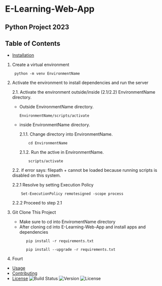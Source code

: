 # E-Learning-Web-App

## Python Project 2023

## Table of Contents

- [Installation](#installation)

1. Create a virtual environment

        python -m venv EnvironmentName

2. Activate the environment to install dependencies and run the server

   2.1. Activate the environment outside/inside (2.1/2.2) EnvironmentName directory.

   - Outside EnvironmentName directory.
   
     ```
     EnvironmentName/scripts/activate
   - inside EnvironmentName directory.

     2.1.1. Change directory into EnvironmentName.
                
             cd EnvironmentName
     
     2.1.2. Run the active in EnvironmentName.

             scripts/activate

   2.2. if error says: filepath + cannot be loaded  because running scripts is disabled on this system.

   2.2.1 Resolve by setting Execution Policy

           Set-ExecutionPolicy remotesigned -scope process
   
   2.2.2 Proceed to step 2.1
        
      
3. Git Clone This Project
   - Make sure to cd into EnviromentName directory
   - After cloning cd into E-Learning-Web-App and install apps and dependencies
     ```
        pip install -r requirements.txt
     ```
     ```
        pip install --upgrade -r requirements.txt
     ```
4. Fourt

  
- [Usage](#usage)
- [Contributing](#contributing)
- [License](#license)
![Build Status](https://img.shields.io/badge/Build-Passing-brightgreen)
![Version](https://img.shields.io/badge/Version-1.0-blue)
![License](https://img.shields.io/badge/License-MIT-red)
